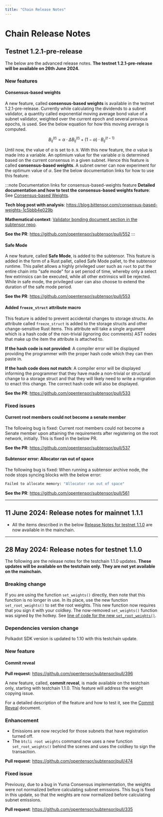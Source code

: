 ```yaml
---
title: "Chain Release Notes"
---
```


# Chain Release Notes

## Testnet 1.2.1-pre-release 

The below are the advanced release notes. **The testnet 1.2.1-pre-release will be available on 26th June 2024.**

### New features

#### Consensus-based weights

A new feature, called **consensus-based weights** is available in the testnet 1.2.1-pre-release. Currently while calculating the dividends to a subnet validator, a quantity called exponential moving average bond value of a subnet validator, weighted over the current epoch and several previous epochs, is used. See the below equation for how this moving average is computed.

$$
B_{ij}^{(t)} = \alpha\cdot\Delta B_{ij}^{(t)} + (1-\alpha)\cdot B_{ij}^{(t-1)}
$$

Until now, the value of $\alpha$ is set to `0.9`. With this new feature, the $\alpha$ value is made into a variable. An optimium value for the variable $\alpha$ is determined based on the current consensus in a given subnet. Hence this feature is called **consensus-based weights**. A subnet owner can now experiment for the optimum value of $\alpha$. See the below documentation links for how to use this feature:

:::note Documentation links for consensus-based-weights feature
**Detailed documentation and how to test the consensus-based weights feature**: See [Consensus-based Weights](./subnets/consensus-based-weights.md).

**Tech blog post with analysis**: https://blog.bittensor.com/consensus-based-weights-1c5bbb4e029b

**Mathematical context**: [Validator bonding document section in the subtensor repo](https://github.com/opentensor/subtensor/blob/main/docs/consensus.md#validator-bonding).

**See the PR**: https://github.com/opentensor/subtensor/pull/552
:::

#### Safe Mode

A new feature, called **Safe Mode**, is added to the subtensor. This feature is added in the form of a Rust pallet, called Safe Mode pallet, to the subtensor runtime. This pallet allows a highly privileged user such as `root` to put the entire chain into "safe mode" for a set period of time, whereby only a select few extrinsics can be executed, while all other extrinsics will be rejected. While in safe mode, the privileged user can also choose to extend the duration of the safe mode period.

**See the PR**: https://github.com/opentensor/subtensor/pull/553

#### Added `freeze_struct` attribute macro 

This feature is added to prevent accidental changes to storage structs. An attribute called `freeze_struct` is added to the storage structs and other change-sensitive Rust items. This attribute will take a single argument which is a hash code of the non-trivial (ignoring doc comments) AST nodes that make up the item the attribute is attached to.

**If the hash code is not provided**: A compiler error will be displayed providing the programmer with the proper hash code which they can then paste in.

**If the hash code does not match**: A compiler error will be displayed informing the programmer that they have made a non-trivial or structural change to a storage struct and that they will likely need to write a migration to enact this change. The correct hash code will also be displayed.

**See the PR**: https://github.com/opentensor/subtensor/pull/533

### Fixed issues

#### Current root members could not become a senate member

The following bug is fixed: Current root members could not become a Senate member upon attaining the requirements after registering on the root network, initially. This is fixed in the below PR.

**See the PR**: https://github.com/opentensor/subtensor/pull/537

#### Subtensor error: Allocator ran out of space

The following bug is fixed: When running a subtensor archive node, the node stops syncing blocks with the below error:
```bash
Failed to allocate memory: "Allocator ran out of space"
```

**See the PR**: https://github.com/opentensor/subtensor/pull/561

---

## 11 June 2024: Release notes for mainnet 1.1.1

- All the items described in the below [Release Notes for testnet 1.1.0](#28-may-2024-release-notes-for-testnet-110) are now available in the mainchain.

---

## 28 May 2024: Release notes for testnet 1.1.0

The following are the release notes for the testchain 1.1.0 updates. **These updates will be available on the testchain only. They are not yet available on the mainchain.**

### Breaking change

If you are using the function `set_weights()` directly, then note that this function is no longer in use. In its place, use the new function `set_root_weights()` to set the root weights. This new function now requires that you sign it with your coldkey. The now-removed `set_weights()` function was signed by the hotkey. See [line of code for the new `set_root_weights()`](https://github.com/opentensor/subtensor/blob/development/pallets/subtensor/src/root.rs#L585). 

### Dependencies version change

Polkadot SDK version is updated to 1.10 with this testchain update.

### New feature

#### Commit reveal

**Pull request**: https://github.com/opentensor/subtensor/pull/396

A new feature, called, **commit reveal**, is made available on the testchain only, starting with testchain 1.1.0. This feature will address the weight copying issue. 

For a detailed description of the feature and how to test it, see the [Commit Reveal](./subnets/commit-reveal.md) document. 

### Enhancement

- Emissions are now recycled for those subnets that have registration turned off. 
- The `btcli root weights` command now uses a new function `set_root_weights()` behind the scenes and uses the coldkey to sign the transaction. 

**Pull request**: https://github.com/opentensor/subtensor/pull/474

### Fixed issue

Previousy, due to a bug in Yuma Consensus implementation, the weights were not normalized before calculating subnet emissions. This bug is fixed in this update, so that the weights are now normalized before calculating subnet emissions.

**Pull request**: https://github.com/opentensor/subtensor/pull/335
